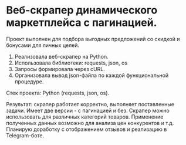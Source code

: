 # Веб-скрапер динамического маркетплейса с пагинацией.

Проект выполнен для подбора выгодных предложений со скидкой и бонусами для личных целей.

1) Реализовала веб-скрапер на Python.
2) Использовала библиотеки: requests, json, os
3) Запросы формировала через сURL.
4) Организовала вывод json-файла по каждой функциональной процедуре.

Стек проекта: Python (requests, json, os).

Результат: скрапер работает корректно, выполняет поставленные задачи. Имеет две версии - с пагинацией и без. Скрапер можно использовать для различных категорий товаров. Применение полученных данных возможно для анализа цен конкурентов и т.д.
Планирую доработку с отображением отзывов и реализацию в Telegram-боте.
